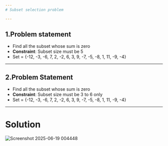 ```yaml
---
# Subset selection problem

---
```

**1.Problem statement**
---
- Find all the subset whose sum is zero
- **Constraint**: Subset size must be 5
- Set = {-12, -3, -6, 7, 2, -2, 6, 3, 9, -7, -5, -8, 1, 11, -9, -4}
---
**2.Problem Statement**
---
- Find all the subset whose sum is zero
- **Constraint**: Subset size must be 3 to 6 only
- Set = {-12, -3, -6, 7, 2, -2, 6, 3, 9, -7, -5, -8, 1, 11, -9, -4}
---
# Solution
![Screenshot 2025-06-19 004448](https://github.com/user-attachments/assets/70e63e83-edf1-4f85-9634-f18bea1baf49)
